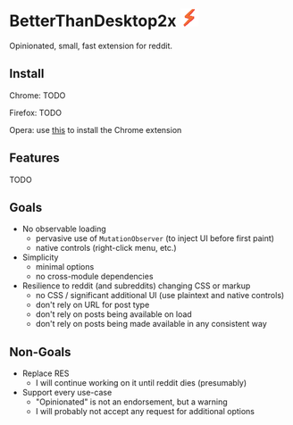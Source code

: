 # BetterThanDesktop2x ![](/src/images/icon32.png)

Opinionated, small, fast extension for reddit.

## Install

Chrome: TODO

Firefox: TODO

Opera: use [this](https://addons.opera.com/en/extensions/details/download-chrome-extension-9/) to install the Chrome extension

## Features

TODO

## Goals

- No observable loading
  - pervasive use of `MutationObserver` (to inject UI before first paint)
  - native controls (right-click menu, etc.)
- Simplicity
  - minimal options
  - no cross-module dependencies
- Resilience to reddit (and subreddits) changing CSS or markup
  - no CSS / significant additional UI (use plaintext and native controls)
  - don't rely on URL for post type
  - don't rely on posts being available on load
  - don't rely on posts being made available in any consistent way

## Non-Goals

- Replace RES
  - I will continue working on it until reddit dies (presumably)
- Support every use-case
  - "Opinionated" is not an endorsement, but a warning
  - I will probably not accept any request for additional options
